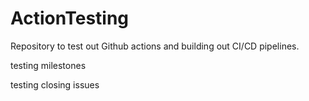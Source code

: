 # ActionTesting
Repository to test out Github actions and building out CI/CD pipelines.

testing milestones

testing closing issues